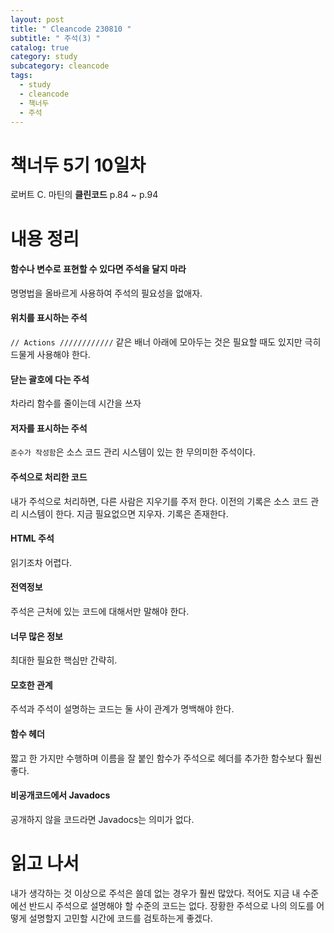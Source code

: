 ```yaml
---
layout: post
title: " Cleancode 230810 "
subtitle: " 주석(3) "
catalog: true
category: study
subcategory: cleancode
tags:
  - study
  - cleancode
  - 책너두
  - 주석
---
```


# 책너두 5기 10일차

로버트 C. 마틴의 **클린코드** p.84 ~ p.94

# 내용 정리

#### 함수나 변수로 표현할 수 있다면 주석을 달지 마라

명명법을 올바르게 사용하여 주석의 필요성을 없애자.

#### 위치를 표시하는 주석

`// Actions ////////////` 같은 배너 아래에 모아두는 것은 필요할 때도 있지만 극히 드물게 사용해야 한다.

#### 닫는 괄호에 다는 주석

차라리 함수를 줄이는데 시간을 쓰자

#### 저자를 표시하는 주석

`준수가 작성함`은 소스 코드 관리 시스템이 있는 한 무의미한 주석이다.

#### 주석으로 처리한 코드

내가 주석으로 처리하면, 다른 사람은 지우기를 주저 한다. 이전의 기록은 소스 코드 관리 시스템이 한다. 지금 필요없으면 지우자. 기록은 존재한다.

#### HTML 주석

읽기조차 어렵다.

#### 전역정보

주석은 근처에 있는 코드에 대해서만 말해야 한다.

#### 너무 많은 정보

최대한 필요한 핵심만 간략히.

#### 모호한 관계

주석과 주석이 설명하는 코드는 둘 사이 관계가 명백해야 한다.

#### 함수 헤더

짧고 한 가지만 수행하며 이름을 잘 붙인 함수가 주석으로 헤더를 추가한 함수보다 훨씬 좋다.

#### 비공개코드에서 Javadocs

공개하지 않을 코드라면 Javadocs는 의미가 없다.

# 읽고 나서

내가 생각하는 것 이상으로 주석은 쓸데 없는 경우가 훨씬 많았다. 적어도 지금 내 수준에선 반드시 주석으로 설명해야 할 수준의 코드는 없다. 장황한 주석으로 나의 의도를 어떻게 설명할지 고민할 시간에 코드를 검토하는게 좋겠다.
